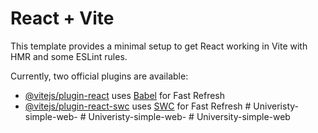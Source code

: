 # React + Vite

This template provides a minimal setup to get React working in Vite with HMR and some ESLint rules.

Currently, two official plugins are available:

- [@vitejs/plugin-react](https://github.com/vitejs/vite-plugin-react/blob/main/packages/plugin-react/README.md) uses [Babel](https://babeljs.io/) for Fast Refresh
- [@vitejs/plugin-react-swc](https://github.com/vitejs/vite-plugin-react-swc) uses [SWC](https://swc.rs/) for Fast Refresh
#   U n i v e r i s t y - s i m p l e - w e b -  
 #   U n i v e r i s t y - s i m p l e - w e b -  
 #   U n i v e r s i t y - s i m p l e - w e b  
 